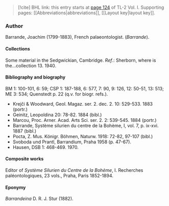 > [!cite] BHL link: this entry starts at [page 124](https://www.biodiversitylibrary.org/item/103414#page/172/mode/1up) of TL-2 Vol. I.
> Supporting pages: [[Abbreviations|abbreviations]], [[Layout key|layout key]].

### Author

Barrande, Joachim (1799-1883), French palaeontologist. (*Barrande*).

#### Collections

Some material in the Sedgwickian, Cambridge.
*Ref*.: Sherborn, where is the...collection 13. 1940.

#### Bibliography and biography

BM 1: 100-101, 6: 59; CSP 1: 187-188, 6: 577, 7: 90, 9: 126, 12: 50-51, 13: 513; ME 3: 534; Quenstedt p. 22 (q.v. for biogr. refs.).
- Krejči & Woodward, Geol. Magaz. ser. 2. dec. 2. 10: 529-533. 1883 (portr.)
- Geinitz, Leopoldina 20: 78-82. 1884 (bibl.)
- Marcou, Proc. Arner. Acad. Arts Sci. ser. 2. 2: 539-545. 1884 (portr.)
- Barrande, Système silurien du centre de la Bohème, I, vol. 7, p. ix-xvi. 1887 (bibl.)
- Pocta, Z. Mus. Königr. Böhmen, Naturw. 1918: 72-82, 97-107 (bibl.)
- Svoboda und Prantl, Barrandium, Praha 1958 (p. 47-67).
- Hausen, DSB 1: 468-469. 1970.

#### Composite works

Editor of *Système Silurien du Centre de la Bohème*, I. Recherches paléontologiques, 23 vols., Praha, Paris 1852-1894.

#### Eponymy

*Barrandeina* D. R. J. Stur (1882).

